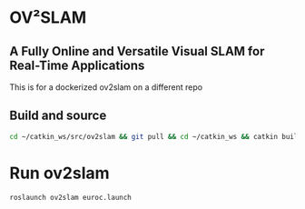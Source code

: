 # OV²SLAM
## A Fully Online and Versatile Visual SLAM for Real-Time Applications
This is for a dockerized ov2slam on a different repo

## Build and source
```bash
cd ~/catkin_ws/src/ov2slam && git pull && cd ~/catkin_ws && catkin build ov2slam && source devel/setup.bash
```
# Run ov2slam
```bash
roslaunch ov2slam euroc.launch
```